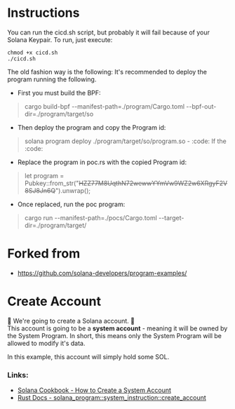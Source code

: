 # Instructions
You can run the cicd.sh script, but probably it will fail because of your Solana Keypair.
To run, just execute:
```
chmod +x cicd.sh
./cicd.sh
```

The old fashion way is the following:
It's recommended to deploy the program running the following.
- First you must build the BPF:
> cargo build-bpf --manifest-path=./program/Cargo.toml --bpf-out-dir=./program/target/so
- Then deploy the program and copy the Program id:
> solana program deploy ./program/target/so/program.so
	- :code: If the :code:
- Replace the program in poc.rs with the copied Program id:
> let program = Pubkey::from_str("~~HZZ77M8UqthN72wewwYYmVw9WZ2w6XRgyF2V8SJ8Jn6Q~~").unwrap();
- Once replaced, run the poc program:
>  cargo run --manifest-path=./pocs/Cargo.toml --target-dir=./program/target/


# Forked from
- https://github.com/solana-developers/program-examples/

# Create Account

:wrench: We're going to create a Solana account. :wrench:   
This account is going to be a **system account** - meaning it will be owned by the System Program. In short, this means only the System Program will be allowed to modify it's data.   
   
In this example, this account will simply hold some SOL.

### Links:
- [Solana Cookbook - How to Create a System Account](https://solanacookbook.com/references/accounts.html#how-to-create-a-system-account)
- [Rust Docs - solana_program::system_instruction::create_account](https://docs.rs/solana-program/latest/solana_program/system_instruction/fn.create_account.html)
